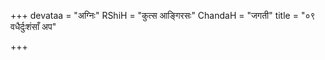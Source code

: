 +++
devataa = "अग्निः"
RShiH = "कुत्स आङ्गिरसः"
ChandaH = "जगती"
title = "०९ वधैर्दुःशंसाँ अप"

+++
